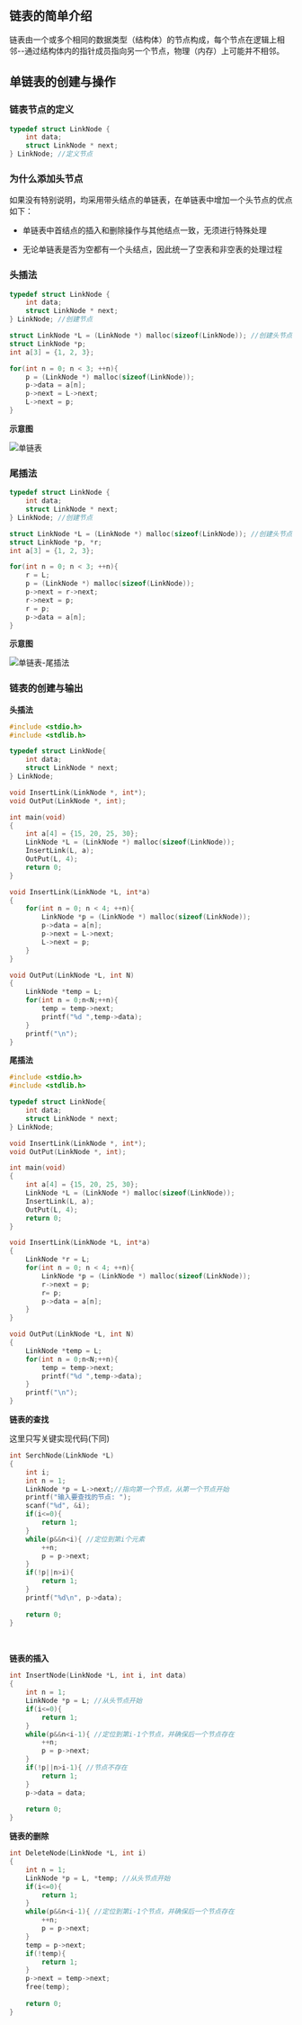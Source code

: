 ## 链表的简单介绍

链表由一个或多个相同的数据类型（结构体）的节点构成，每个节点在逻辑上相邻--通过结构体内的指针成员指向另一个节点，物理（内存）上可能并不相邻。



## 单链表的创建与操作



### 链表节点的定义

```c
typedef struct LinkNode {
    int data;
    struct LinkNode * next;
} LinkNode; //定义节点
```



### 为什么添加头节点

如果没有特别说明，均采用带头结点的单链表，在单链表中增加一个头节点的优点如下：

- 单链表中首结点的插入和删除操作与其他结点一致，无须进行特殊处理

- 无论单链表是否为空都有一个头结点，因此统一了空表和非空表的处理过程



### 头插法

```c
typedef struct LinkNode {
    int data;
    struct LinkNode * next;
} LinkNode; //创建节点

struct LinkNode *L = (LinkNode *) malloc(sizeof(LinkNode)); //创建头节点
struct LinkNode *p;
int a[3] = {1, 2, 3};

for(int n = 0; n < 3; ++n){
    p = (LinkNode *) malloc(sizeof(LinkNode));
    p->data = a[n];
    p->next = L->next;
    L->next = p;
}
```



**示意图**



![单链表](D:\Chrome\单链表-头插法.png)



### 尾插法

```c
typedef struct LinkNode {
    int data;
    struct LinkNode * next;
} LinkNode; //创建节点

struct LinkNode *L = (LinkNode *) malloc(sizeof(LinkNode)); //创建头节点
struct LinkNode *p, *r;
int a[3] = {1, 2, 3};

for(int n = 0; n < 3; ++n){
    r = L;
    p = (LinkNode *) malloc(sizeof(LinkNode));
    p->next = r->next;
    r->next = p;
    r = p;
    p->data = a[n];
}
```



**示意图**



![单链表-尾插法](D:\Chrome\单链表-尾插法.png)



### 链表的创建与输出



**头插法**

```c
#include <stdio.h>
#include <stdlib.h>

typedef struct LinkNode{
	int data;
	struct LinkNode * next;
} LinkNode;

void InsertLink(LinkNode *, int*);
void OutPut(LinkNode *, int);

int main(void)
{
    int a[4] = {15, 20, 25, 30};
	LinkNode *L = (LinkNode *) malloc(sizeof(LinkNode));
    InsertLink(L, a);
    OutPut(L, 4);
    return 0;
}

void InsertLink(LinkNode *L, int*a)
{
    for(int n = 0; n < 4; ++n){
        LinkNode *p = (LinkNode *) malloc(sizeof(LinkNode));
        p->data = a[n];
        p->next = L->next;
        L->next = p;
    }
}

void OutPut(LinkNode *L, int N)
{
	LinkNode *temp = L;
	for(int n = 0;n<N;++n){
		temp = temp->next;
		printf("%d ",temp->data);
	}
	printf("\n");
}
```



**尾插法**

```c
#include <stdio.h>
#include <stdlib.h>

typedef struct LinkNode{
	int data;
	struct LinkNode * next;
} LinkNode;

void InsertLink(LinkNode *, int*);
void OutPut(LinkNode *, int);

int main(void)
{
    int a[4] = {15, 20, 25, 30};
	LinkNode *L = (LinkNode *) malloc(sizeof(LinkNode));
    InsertLink(L, a);
    OutPut(L, 4);
    return 0;
}

void InsertLink(LinkNode *L, int*a)
{
    LinkNode *r = L;
    for(int n = 0; n < 4; ++n){
        LinkNode *p = (LinkNode *) malloc(sizeof(LinkNode));
        r->next = p;
        r= p;
        p->data = a[n];
    }
}

void OutPut(LinkNode *L, int N)
{
	LinkNode *temp = L;
	for(int n = 0;n<N;++n){
		temp = temp->next;
		printf("%d ",temp->data);
	}
	printf("\n");
}
```



**链表的查找**

 这里只写关键实现代码(下同)

```c
int SerchNode(LinkNode *L)
{
    int i;
    int n = 1;
    LinkNode *p = L->next;//指向第一个节点，从第一个节点开始
    printf("输入要查找的节点: ");
    scanf("%d", &i);
    if(i<=0){
        return 1;
    }
    while(p&&n<i){ //定位到第i个元素
        ++n;
        p = p->next;
    }
    if(!p||n>i){
        return 1;
    }
    printf("%d\n", p->data);
    
    return 0;
}
```

​                                                                                                                  



**链表的插入**



```c
int InsertNode(LinkNode *L, int i, int data)
{
    int n = 1;
    LinkNode *p = L; //从头节点开始
    if(i<=0){
        return 1;
    }
    while(p&&n<i-1){ //定位到第i-1个节点，并确保后一个节点存在
        ++n;
        p = p->next;
    }
    if(!p||n>i-1){ //节点不存在
        return 1;
    }
    p->data = data;
    
    return 0;
}
```



**链表的删除**



```c
int DeleteNode(LinkNode *L, int i)
{
	int n = 1;
	LinkNode *p = L, *temp; //从头节点开始
	if(i<=0){
        return 1;
    }
	while(p&&n<i-1){ //定位到第i-1个节点，并确保后一个节点存在
        ++n;
        p = p->next;
    }
    temp = p->next;
    if(!temp){
        return 1;
    }
    p->next = temp->next;
    free(temp);
    
    return 0;
}
```

